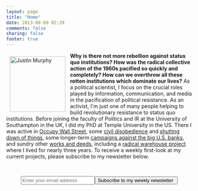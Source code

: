 ```yaml
---
layout: page
title: "Home"
date: 2013-08-09 02:29
comments: false
sharing: false
footer: true
---
```

<img src="{{ root_url }}/images/justin_murphy.jpeg" title="Justin Murphy" align="left" width="150" height="150" style="padding:10px"><p><b>Why is there not more rebellion against status quo institutions? How was the radical collective action of the 1960s pacified so quickly and completely? How can we overthrow all these rotten institutions which dominate our lives?</b> As a political scientist, I focus on the crucial roles played by information, communication, and media in the pacification of political resistance. As an activist, I'm just one of many people helping to build revolutionary resistance to status quo institutions. Before joining the faculty of Politics and IR at the University of Southampton in the UK, I did my PhD at Temple University in the US. There I was active in <a href="https://www.facebook.com/OccupyPhiladelphia">Occupy Wall Street</a>, some <a href="https://www.youtube.com/watch?v=-x4cuw2Yo6w">civil disobedience</a> and <a href="http://www.youtube.com/watch?v=G4fmN6O-DTQ">shutting down of things</a>, some longer-term <a href="http://gophare.org">campaigns against the big U.S. banks</a>, and sundry other <a href="http://jmrphy.tumblr.com/reviews">works and deeds</a>, including a <a href="http://jmrphy.tumblr.com/tagged/ox">radical warehouse project</a> where I lived for nearly three years. To receive a weekly first-look at my current projects, please subscribe to my newsletter below.</a></p> 

<br>

<center>

<!--  style="border:3px solid #3D4349; border-radius:7px;padding:3px;text-align:center;background-color:#fff;width:100%; height=20px" -->

 <form action="https://tinyletter.com/jmrphy" method="post" target="popupwindow" onsubmit="window.open('https://tinyletter.com/jmrphy', 'popupwindow', 'scrollbars=yes,width=800,height=600');return true">

 <input type="text" style="width:200px; height:23px" name="email" placeholder="Enter your email address"/><input type="hidden" value="1" name="embed"/><input type="submit" value="Subscribe to my weekly newsletter " height="20" />

 </form>

 </center>

 <br><br><br><br><br><br>